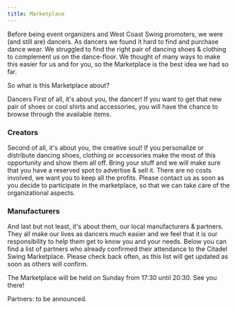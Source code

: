 ```yaml
---
title: Marketplace
---
```


Before being event organizers and West Coast Swing promoters, we were (and still are) dancers. As dancers we found it hard to find and purchase dance wear. We struggled to find the right pair of dancing shoes & clothing to complement us on the dance-floor. We thought of many ways to make this easier for us and for you, so the Marketplace is the best idea we had so far.

So what is this Marketplace about?

Dancers
First of all, it's about you, the dancer! If you want to get that new pair of shoes or cool shirts and accessories, you will have the chance to browse through the available items.

### Creators
Second of all, it's about you, the creative soul! If you personalize or distribute dancing shoes, clothing or accessories make the most of this opportunity and show them all off. Bring your stuff and we will make sure that you have a reserved spot to advertise & sell it. There are no costs involved, we want you to keep all the profits. Please contact us as soon as you decide to participate in the marketplace, so that we can take care of the organizational aspects.

### Manufacturers
And last but not least, it's about them, our local manufacturers & partners. They all make our lives as dancers much easier and we feel that it is our responsibility to help them get to know you and your needs. Below you can find a list of partners who already confirmed their attendance to the Citadel Swing Marketplace. Please check back often, as this list will get updated as soon as others will confirm.

The Marketplace will be held on Sunday from 17:30 until 20:30. See you there!

Partners: to be announced.